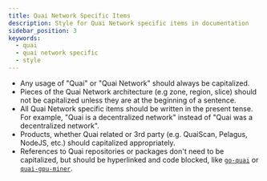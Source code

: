 ```yaml
---
title: Quai Network Specific Items
description: Style for Quai Network specific items in documentation
sidebar_position: 3
keywords:
  - quai
  - quai network specific
  - style
---
```


- Any usage of "Quai" or "Quai Network" should always be capitalized.
- Pieces of the Quai Network architecture (e.g zone, region, slice) should not be capitalized unless they are at the beginning of a sentence.
- All Quai Network specific items should be written in the present tense. For example, "Quai is a decentralized network" instead of "Quai was a decentralized network".
- Products, whether Quai related or 3rd party (e.g. QuaiScan, Pelagus, NodeJS, etc.) should capitalized appropriately.
- References to Quai repositories or packages don't need to be capitalized, but should be hyperlinked and code blocked, like [`go-quai`](https://github.com/dominant-strategies/go-quai) or [`quai-gpu-miner`](https://github.com/dominant-strategies/quai-gpu-miner).
